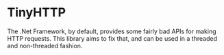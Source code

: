 TinyHTTP
========

The .Net Framework, by default, provides some fairly bad APIs for making HTTP requests.
This library aims to fix that, and can be used in a threaded and non-threaded fashion.